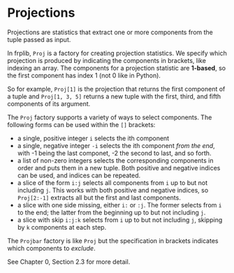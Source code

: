 # Projections

Projections are statistics that extract one or more components
from the tuple passed as input.

In frplib, `Proj` is a factory for creating projection statistics.
We specify which projection is produced by indicating the
components in brackets, like indexing an array. The components
for a projection statistic are **1-based**, so the first component
has index 1 (not 0 like in Python).

So for example, `Proj[1]` is the projection that returns the
first component of a tuple and `Proj[1, 3, 5]` returns a new
tuple with the first, third, and fifth components of its argument.

The `Proj` factory supports a variety of ways to select components.
The following forms can be used within the `[]` brackets:

  + a single, positive integer `i` selects the ith component
  + a single, negative integer `-i` selects the ith component
    *from the end*, with -1 being the last componet, -2 the
    second to last, and so forth.
  + a list of non-zero integers selects the corresponding
    components in order and puts them in a new tuple.
    Both positive and negative indices can be used, and indices
    can be repeated.
  + a slice of the form `i:j` selects all components from `i`
    up to but not including `j`. This works with both positive
    and negative indices, so `Proj[2:-1]` extracts all but
    the first and last components.
  + a slice with one side missing, either `i:` or `:j`.
    The former selects from `i` to the end; the latter
    from the beginning up to but not including `j`.
  + a slice with skip `i:j:k` selects from `i` up to 
    but not including `j`, skipping by `k` components
    at each step.

The `Projbar` factory is like `Proj` but the specification
in brackets indicates which components to *exclude*.

See Chapter 0, Section 2.3 for more detail.

